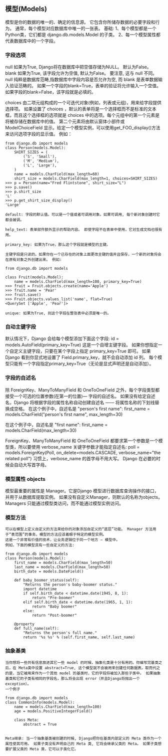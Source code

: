 ## 模型(Models)
  
  模型是你的数据的唯一的、确定的信息源。
  它包含你所储存数据的必要字段和行为。
  通常，每个模型对应数据库中唯一的一张表。
  基础:
  1、每个模型都是一个Python类，它们都是 django.db.models.Model 的子类。
  2、每一个模型属性都代表数据库中的一个字段。

### 字段选项

  null  如果为True, Django将在数据库中把空值存储为NULL。 默认为False。
  blank 如果为True, 该字段允许为空值, 默认为False。
  要注意, 这与 null 不同。 null 纯粹是数据库范畴,指数据库中字段内容是否允许为空, 而 blank 是表单数据输入验证范畴的。 如果一个字段的blank=True，表单的验证将允许输入一个空值。 如果字段的blank=False，该字段就是必填的。
  
  choices 由二项元组构成的一个可迭代对象(例如，列表或元组)，用来给字段提供选择项。
  如果设置了 choices ，默认的表单将是一个选择框而不是标准的文本框，而且这个选择框的选项就是 choices 中的选项。每个元组中的第一个元素是将被存储在数据库中的值。 第二个元素将由默认窗体小部件或 ModelChoiceField 显示。给定一个模型实例，可以使用get_FOO_display()方法来访问选项字段的显示值。 例如：

    from django.db import models
    class Person(models.Model):
        SHIRT_SIZES = (
            ('S', 'Small'),
            ('M', 'Medium'),
            ('L', 'Large'),
        )
        name = models.CharField(max_length=60)
        shirt_size = models.CharField(max_length=1, choices=SHIRT_SIZES)
    >>> p = Person(name="Fred Flintstone", shirt_size="L")
    >>> p.save()
    >>> p.shirt_size
    'L'
    >>> p.get_shirt_size_display()
    'Large'

    default: 字段的默认值。可以是一个值或者可调用对象。如果可调用, 每个新对象创建时它都会被调。
    
    help_text: 表单部件额外显示的帮助内容。 即使字段不在表单中使用，它对生成文档也很有用。
    
    primary_key: 如果为True，那么这个字段就是模型的主键。

    主键字段是只读的。如果你在一个已存在的对象上面更改主键的值并且保存，一个新的对象将会在原有对象之外创建出来。 例如:

    from django.db import models
    
    class Fruit(models.Model):
        name = models.CharField(max_length=100, primary_key=True)
    >>> fruit = Fruit.objects.create(name='Apple')
    >>> fruit.name = 'Pear'
    >>> fruit.save()
    >>> Fruit.objects.values_list('name', flat=True)
    <QuerySet ['Apple', 'Pear']>

    unique: 如果为True, 则这个字段在整张表中必须是唯一的。

### 自动主键字段

  默认情况下，Django 会给每个模型添加下面这个字段:
  id = models.AutoField(primary_key=True) 这是一个自增主键字段。
  如果你想指定一个自定义主键字段，只要在某个字段上指定 primary_key=True 即可。 如果 Django 看到你显式地设置了 Field.primary_key，就不会自动添加 id 列。
  每个模型只能有一个字段指定primary_key=True（无论是显式声明还是自动添加）。

### 字段的自述名

  除 ForeignKey、ManyToManyField 和 OneToOneField 之外，每个字段类型都接受一个可选的位置参数(在第一的位置)— 字段的自述名。 如果没有给定自述名，Django 将根据字段的属性名称自动创建自述名 —— 将属性名称的下划线替换成空格。
  在这个例子中，自述名是 "person's first name":
  first_name = models.CharField("person's first name", max_length=30)

  在这个例子中，自述名是 "first name":
  first_name = models.CharField(max_length=30)

  ForeignKey、ManyToManyField 和 OneToOneField 都要求第一个参数是一个模型类，所以要使用 verbose_name 关键字参数才能指定自述名:
  poll = models.ForeignKey(Poll, on_delete=models.CASCADE, verbose_name="the related poll")
  习惯上，verbose_name 的首字母不用大写。 Django 在必要的时候会自动大写首字母。


### 模型属性 objects

  模型最重要的属性是 Manager。它是Django 模型进行数据库查询操作的接口，并用于从数据库提取实例。 如果没有自定义Manager，则默认的名称为objects。 Managers 只能通过模型类访问，而不能通过模型实例访问。

### 模型方法

    可以在模型上定义自定义的方法来给你的对象添加自定义的“底层”功能。 Manager 方法用于“表范围”的事务，模型的方法应该着眼于特定的模型实例。
    这是一个非常有价值的技术，让业务逻辑位于同一个地方 — 模型中。
    例如，下面的模型具有一些自定义的方法:

    from django.db import models
    class Person(models.Model):
        first_name = models.CharField(max_length=50)
        last_name = models.CharField(max_length=50)
        birth_date = models.DateField()
    
        def baby_boomer_status(self):
            "Returns the person's baby-boomer status."
            import datetime
            if self.birth_date < datetime.date(1945, 8, 1):
                return "Pre-boomer"
            elif self.birth_date < datetime.date(1965, 1, 1):
                return "Baby boomer"
            else:
                return "Post-boomer"
    
        @property
        def full_name(self):
            "Returns the person's full name."
            return '%s %s' % (self.first_name, self.last_name)

### 抽象基类
    
    当你想将一些共有信息放进其它一些 model 的时候，抽象化类是十分有用的。你编写完基类之后，在 Meta类中设置 abstract=True, 这个模型就不会被用来创建任何数据表。取而代之的是，当它被用来作为一个其他 model 的基类时，它的字段将被加入那些子类中。 如果抽象基类和它的子类有相同的字段名，那么将会出现 error（并且Django将抛出一个exception）。
    一个例子

    from django.db import models
    class CommonInfo(models.Model):
        name = models.CharField(max_length=100)
        age = models.PositiveIntegerField()
    
        class Meta:
            abstract = True


    Meta继承: 当一个抽象基类被创建的时候, Django把你在基类内部定义的 Meta 类作为一个属性使其可用。 如果子类没有声明自己的 Meta 类, 它将会继承父类的 Meta。 如果子类想要扩展父类的 Meta 类，它可以子类化它。